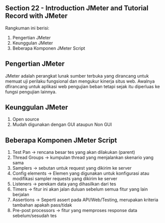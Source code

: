## Section 22 - Introduction JMeter and Tutorial Record with JMeter
Rangkuman ini berisi:
1. Pengertian JMeter
2. Keunggulan JMeter
3. Beberapa Komponen JMeter Script

## Pengertian JMeter
JMeter adalah perangkat lunak sumber terbuka yang dirancang untuk memuat uji perilaku fungsional dan mengukur kinerja situs web. Awalnya dfirancang untuk aplikasi web pengujian beban tetapi sejak itu diperluas ke fungsi pengujian lainnya.

## Keunggulan JMeter
1. Open source
2. Mudah digunakan dengan GUI ataupun Non GUI

## Beberapa Komponen JMeter Script
1. Test Pan -> rencana besar tes yang akan dilakukan (parent)
2. Thread Groups -> kumpulan thread yang menjalankan skenario yang sama
3. Samplers -> sebutan untuk request yang dikirim ke server
4. Config elements -> Elemen yang digunakan untuk konfigurasi atau modifikasi sampler requests yang dikirim ke server
5. Listeners -> perekam data yang dihasilkan dari tes
6. Timers -> fitur ini akan jalan duluan sebelum semua fitur yang lain berjalan
7. Assertions -> Seperti assert pada API/Web/Testing, merupakan kriteria tambahan apakah pass/tidak
8. Pre-post processors -> fitur yang memproses response data sebelum/sesudah tes

